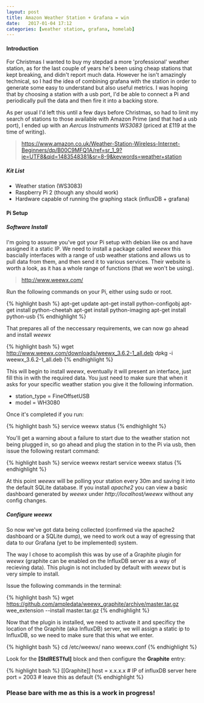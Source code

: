 ```yaml
---
layout: post
title: Amazon Weather Station + Grafana = win
date:   2017-01-04 17:12
categories: [weather station, grafana, homelab]
---
```

#### Introduction
For Christmas I wanted to buy my stepdad a more 'professional' weather station, as for the last couple of years he's been using cheap stations that kept breaking, and didn't report much data. However he isn't amazingly technical, so I had the idea of combining grafana with the station in order to generate some easy to understand but also useful metrics. I was hoping that by choosing a station with a usb port, I'd be able to connect a Pi and periodically pull the data and then fire it into a backing store.

As per usual I'd left this until a few days before Christmas, so had to limit my search of stations to those available with Amazon Prime (and that had a usb port), I ended up with an *Aercus Instruments WS3083* (priced at £119 at the time of writing).

> https://www.amazon.co.uk/Weather-Station-Wireless-Internet-Beginners/dp/B00C9MFQ1A/ref=sr_1_9?ie=UTF8&qid=1483548381&sr=8-9&keywords=weather+station

##### Kit List
- Weather station (WS3083)
- Raspberry Pi 2 (though any should work)
- Hardware capable of running the graphing stack (influxDB + grafana)

#### Pi Setup
##### Software Install
I'm going to assume you've got your Pi setup with debian like os and have assigned it a static IP. We need to install a package called *weewx* this bascially interfaces with a range of usb weather stations and allows us to pull data from them, and then send it to various services. Their website is worth a look, as it has a whole range of functions (that we won't be using).

> http://www.weewx.com/

Run the following commands on your Pi, either using sudo or root.

{% highlight bash %}
apt-get update
apt-get install python-configobj
apt-get install python-cheetah
apt-get install python-imaging
apt-get install python-usb
{% endhighlight %}

That prepares all of the neccessary requirements, we can now go ahead and install *weewx*

{% highlight bash %}
wget http://www.weewx.com/downloads/weewx_3.6.2-1_all.deb
dpkg -i weewx_3.6.2-1_all.deb
{% endhighlight %}

This will begin to install *weewx*, eventually it will present an interface, just fill this in with the required data. You just need to make sure that when it asks for your specific weather station you give it the following information.

- station_type = FineOffsetUSB
- model = WH3080

Once it's completed if you run:

{% highlight bash %}
service weewx status
{% endhighlight %}

You'll get a warning about a failure to start due to the weather station not being plugged in, so go ahead and plug the station in to the Pi via usb, then issue the following restart command:

{% highlight bash %}
service weewx restart
service weewx status
{% endhighlight %}

At this point *weewx* will be polling your station every 30m and saving it into the default SQLite database. If you install *apache2* you can view a basic dashboard generated by *weewx* under *http://localhost/weewx* without any config changes.

##### Configure weewx
So now we've got data being collected (confirmed via the apache2 dashboard or a SQLite dump), we need to work out a way of egressing that data to our Grafana (yet to be implemented) system.

The way I chose to acomplish this was by use of a Graphite plugin for *weewx* (graphite can be enabled on the InfluxDB server as a way of recieving data). This plugin is not included by default with *weewx* but is very simple to install.

Issue the following commands in the terminal:

{% highlight bash %}
wget https://github.com/ampledata/weewx_graphite/archive/master.tar.gz
wee_extension --install master.tar.gz
{% endhighlight %}

Now that the plugin is installed, we need to activate it and specificy the location of the Graphite (aka InfluxDB) server, we will assign a static ip to InfluxDB, so we need to make sure that this what we enter.

{% highlight bash %}
cd /etc/weewx/
nano weewx.conf
{% endhighlight %}

Look for the **[StdRESTful]** block and then configure the **Graphite** entry:

{% highlight bash %}
[[Graphite]]
    host = x.x.x.x # IP of influxDB server here
    port = 2003    # leave this as default
{% endhighlight %}


### Please bare with me as this is a work in progress!
